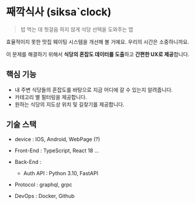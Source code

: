# 째깍식사 (siksa`clock)

> 밥 먹는 데 헛걸음 하지 않게 식당 선택을 도와주는 앱

효율적이지 못한 맛집 웨이팅 시스템을 개선해 볼 거예요. 우리의 시간은 소중하니까요.

이 문제를 해결하기 위해서 <strong>식당의 혼잡도 데이터를 도출</strong>하고 <strong>간편한 UX로 제공</strong>합니다.

## 핵심 기능

- 내 주변 식당들의 혼잡도를 바탕으로 지금 어디에 갈 수 있는지 알려줍니다. 
- 카테고리 별 필터링을 제공합니다. 
- 원하는 식당의 지도상 위치 및 길찾기를 제공합니다.


## 기술 스택

- device : IOS, Android, WebPage (?)

- Front-End : TypeScript, React 18 ...
- Back-End :
    - Auth API : Python 3.10, FastAPI
- Protocol : graphql, grpc
- DevOps : Docker, Github
